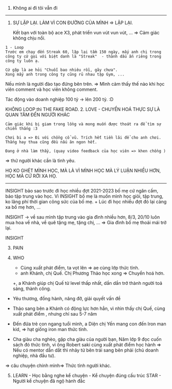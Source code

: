 1. Không ai đi tôi vẫn đi 

---

1. SỰ LẶP LẠI. LÀM VÌ CON ĐƯỜNG CỦA MÌNH => LẶP LẠI. 
   
   Kết bạn với toàn bộ ace X3, phát triển vun vút vun vút, ... 
   => Cảm giác không chịu nổi. 

```
1 - Loop 
Trước em chạy đến Streak 60, lặp lại tầm 150 ngày, mấy anh chị trong công ty cứ gọi với biệt danh là "Streak"  - thành dấu ấn riêng trong công ty luôn ạ. 

Cứ gặp là ae hỏi "Chuỗi bao nhiêu rồi, gãy chưa". 
Xong mấy anh trong công ty cũng rủ nhau tập Gym, ...
```


Nếu mình là người đào tạo đứng bên trên. 
=> Mình cảm thấy thế nào khi học viên comment và học viên không comment. 

Tác động vào doanh nghiệp 100 tỷ -> lên 200 tỷ. :D 



KHÔNG LOOP thì THE FAKE ROAD. 
2. LOVE - CHUYỂN HOÁ THỰC SỰ LÀ QUAN TÂM ĐẾN NGƯỜI KHÁC 
```
Cảm giác khi bị giam trong lồng và mong muốn được thoát ra để tìm sự chiến thắng :3

```

```
Chơi bi a => Đi với chồng cổ vũ. Trích hết tiền lãi để cho anh chơi. Thắng hay thua cũng đều nấu ăn ngon hết. 

Đang ở nhà làm thầy, (quay video feedback của học viên => khen chồng )
```

=> thứ người khác cần là tình yêu. 

HỌ KO GHÉT MÌNH HỌC, MÀ LÀ VÌ MÌNH HỌC MÀ LÝ LUẬN NHIỀU HƠN, HỌC MÀ CỨ RỜI XA HỌ. 

---
INSIGHT bảo sao trước đi học nhiều đợt 2021-2023 bố mẹ cứ ngăn cấm, bảo tập trung vào học. Vì INSIGHT bố mẹ là muốn mình học giỏi, tập trung, ko lãng phí thời gian công sức của bố mẹ. + Lúc đi học nhiều đợt đó lại càng xa bố mẹ hơn, ... 

INSIGHT -> về sau mình tập trung vào gia đình nhiều hơn, 8/3, 20/10 luôn mua hoa về nhà, về quê tặng mẹ, tặng chị, ... => Gia đình bố mẹ thoải mái trở lại. 

INSIGHT 


3. PAIN
4. WHO 
   - Cùng xuất phát điểm, ta vọt lên => ae cùng lớp thức tỉnh.
   - anh Khánh, chị Quế. Chị Phương Thảo học xong => Chuyển hoá hơn. 
     
    +, a Khánh giúp chị Quế từ level thấp nhất, dần dần trở thành người toả sáng, thành công. 
- Yêu thương, đồng hành, nâng đỡ, giải quyết vấn đề
- Thảo sang bên a Khánh có động lực hơn hẳn, vì nhìn thấy chị Quế, cùng xuất phát điểm , nhưng chỉ sau 5-7 năm 


- Đến đứa trẻ con ngang tuổi mình, a Diện chị Yến mang con đến Iron man kid, => hạt giống iron man thức tỉnh. 
- Cha giàu cha nghèo, gặp cha giàu của người bạn, Năm lớp 9 đọc cuốn sách đó thức tỉnh, vì ông Robert saki cùng xuất phát điểm học hành => Nếu có mentor dẫn dắt thì nhảy từ bên trái sang bên phải (chủ doanh nghiệp, nhà đầu tư). 

=> câu chuyện chính mình=> Thức tỉnh người khác. 

5. LEARN - Học bằng nghe kể chuyện - Kể chuyện đúng cấu trúc STAR - Người kể chuyện đã ngộ hành đắc